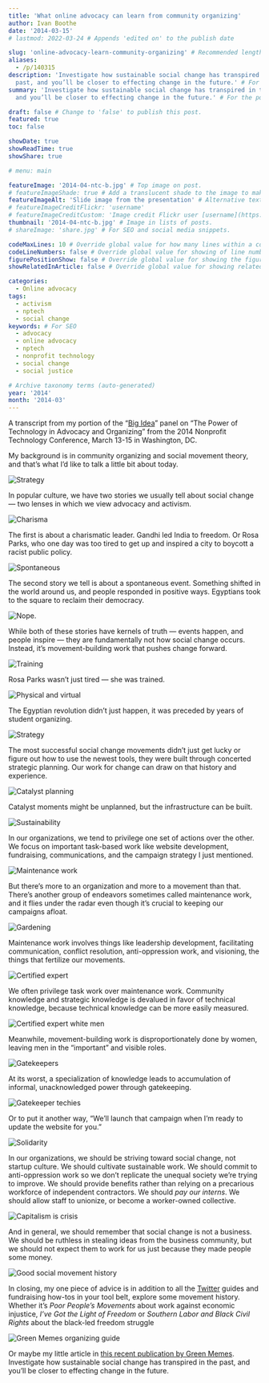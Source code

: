 ```yaml
---
title: 'What online advocacy can learn from community organizing'
author: Ivan Boothe
date: '2014-03-15'
# lastmod: 2022-03-24 # Appends 'edited on' to the publish date

slug: 'online-advocacy-learn-community-organizing' # Recommended length is 3 to 5 words.
aliases:
  - /p/140315
description: 'Investigate how sustainable social change has transpired in the
  past, and you’ll be closer to effecting change in the future.' # For SEO and social media snippets.
summary: 'Investigate how sustainable social change has transpired in the past,
  and you’ll be closer to effecting change in the future.' # For the post in lists.

draft: false # Change to 'false' to publish this post.
featured: true
toc: false

showDate: true
showReadTime: true
showShare: true

# menu: main

featureImage: '2014-04-ntc-b.jpg' # Top image on post.
# featureImageShade: true # Add a translucent shade to the image to make overlaid text easier to read.
featureImageAlt: 'Slide image from the presentation' # Alternative text for featured image.
# featureImageCreditFlickr: 'username'
# featureImageCreditCustom: 'Image credit Flickr user [username](https://www.flickr.com/photos/username).'
thumbnail: '2014-04-ntc-b.jpg' # Image in lists of posts.
# shareImage: 'share.jpg' # For SEO and social media snippets.

codeMaxLines: 10 # Override global value for how many lines within a code block before auto-collapsing.
codeLineNumbers: false # Override global value for showing of line numbers within code block.
figurePositionShow: false # Override global value for showing the figure label.
showRelatedInArticle: false # Override global value for showing related posts in this series at the end of the content.

categories:
  - Online advocacy
tags:
  - activism
  - nptech
  - social change
keywords: # For SEO
  - advocacy
  - online advocacy
  - nptech
  - nonprofit technology
  - social change
  - social justice

# Archive taxonomy terms (auto-generated)
year: '2014'
month: '2014-03'
---
```


A transcript from my portion of the
“[Big Idea](https://14ntc.sched.com/event/10981233f5dfb1e3ca5a325d9bd19f81)”
panel on “The Power of Technology in Advocacy and Organizing” from the 2014
Nonprofit Technology Conference, March 13-15 in Washington, DC.

My background is in community organizing and social movement theory, and that’s
what I’d like to talk a little bit about today.

![Strategy](2014004-ntc-b-0031280.jpg ' ')

In popular culture, we have two stories we usually tell about social change —
two lenses in which we view advocacy and activism.

![Charisma](2014004-ntc-b-0041280.jpg ' ')

The first is about a charismatic leader. Gandhi led India to freedom. Or Rosa
Parks, who one day was too tired to get up and inspired a city to boycott a
racist public policy.

![Spontaneous](2014004-ntc-b-0051280.jpg ' ')

The second story we tell is about a spontaneous event. Something shifted in the
world around us, and people responded in positive ways. Egyptians took to the
square to reclaim their democracy.

![Nope.](2014004-ntc-b-0061280.jpg ' ')

While both of these stories have kernels of truth — events happen, and people
inspire — they are fundamentally not how social change occurs. Instead, it’s
movement-building work that pushes change forward.

![Training](2014004-ntc-b-0071280.jpg ' ')

Rosa Parks wasn’t just tired — she was trained.

![Physical and virtual](2014004-ntc-b-0081280.jpg ' ')

The Egyptian revolution didn’t just happen, it was preceded by years of student
organizing.

![Strategy](2014004-ntc-b-0091280.jpg ' ')

The most successful social change movements didn’t just get lucky or figure out
how to use the newest tools, they were built through concerted strategic
planning. Our work for change can draw on that history and experience.

![Catalyst planning](2014004-ntc-b-0101280.jpg ' ')

Catalyst moments might be unplanned, but the infrastructure can be built.

![Sustainability](2014004-ntc-b-0111280.jpg ' ')

In our organizations, we tend to privilege one set of actions over the other. We
focus on important task-based work like website development, fundraising,
communications, and the campaign strategy I just mentioned.

![Maintenance work](2014004-ntc-b-0121280.jpg ' ')

But there’s more to an organization and more to a movement than that. There’s
another group of endeavors sometimes called maintenance work, and it flies under
the radar even though it’s crucial to keeping our campaigns afloat.

![Gardening](2014004-ntc-b-0131280.jpg ' ')

Maintenance work involves things like leadership development, facilitating
communication, conflict resolution, anti-oppression work, and visioning, the
things that fertilize our movements.

![Certified expert](2014004-ntc-b-0141280.jpg ' ')

We often privilege task work over maintenance work. Community knowledge and
strategic knowledge is devalued in favor of technical knowledge, because
technical knowledge can be more easily measured.

![Certified expert white men](2014004-ntc-b-0151280.jpg ' ')

Meanwhile, movement-building work is disproportionately done by women, leaving
men in the “important” and visible roles.

![Gatekeepers](2014004-ntc-b-0161280.jpg ' ')

At its worst, a specialization of knowledge leads to accumulation of informal,
unacknowledged power through gatekeeping.

![Gatekeeper techies](2014004-ntc-b-0171280.jpg ' ')

Or to put it another way, “We’ll launch that campaign when I’m ready to update
the website for you.”

![Solidarity](2014004-ntc-b-0181280.jpg ' ')

In our organizations, we should be striving toward social change, not startup
culture. We should cultivate sustainable work. We should commit to
anti-oppression work so we don’t replicate the unequal society we’re trying to
improve. We should provide benefits rather than relying on a precarious
workforce of independent contractors. We should _pay our interns_. We should
allow staff to unionize, or become a worker-owned collective.

![Capitalism is crisis](2014004-ntc-b-0191280.jpg ' ')

And in general, we should remember that social change is not a business. We
should be ruthless in stealing ideas from the business community, but we should
not expect them to work for us just because they made people some money.

![Good social movement history](2014004-ntc-b-0201280.jpg ' ')

In closing, my one piece of advice is in addition to all the
[Twitter](/tags/twitter/) guides and fundraising how-tos in your tool belt,
explore some movement history. Whether it’s _Poor People’s Movements_ about work
against economic injustice, _I’ve Got the Light of Freedom_ or _Southern Labor
and Black Civil Rights_ about the black-led freedom struggle

![Green Memes organizing guide](2014004-ntc-b-0211280.jpg ' ')

Or maybe my little article in
[this recent publication by Green Memes](https://greenmemesteam.tumblr.com/guide).
Investigate how sustainable social change has transpired in the past, and you’ll
be closer to effecting change in the future.
